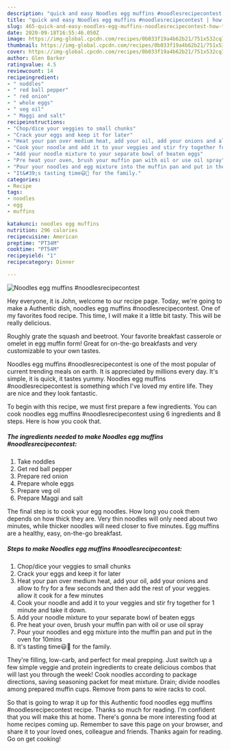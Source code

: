 ```yaml
---
description: "quick and easy Noodles egg muffins #noodlesrecipecontest | how to cook Noodles egg muffins #noodlesrecipecontest"
title: "quick and easy Noodles egg muffins #noodlesrecipecontest | how to cook Noodles egg muffins #noodlesrecipecontest"
slug: 465-quick-and-easy-noodles-egg-muffins-noodlesrecipecontest-how-to-cook-noodles-egg-muffins-noodlesrecipecontest
date: 2020-09-18T16:55:46.050Z
image: https://img-global.cpcdn.com/recipes/0b033f19a4b62b21/751x532cq70/noodles-egg-muffins-noodlesrecipecontest-recipe-main-photo.jpg
thumbnail: https://img-global.cpcdn.com/recipes/0b033f19a4b62b21/751x532cq70/noodles-egg-muffins-noodlesrecipecontest-recipe-main-photo.jpg
cover: https://img-global.cpcdn.com/recipes/0b033f19a4b62b21/751x532cq70/noodles-egg-muffins-noodlesrecipecontest-recipe-main-photo.jpg
author: Glen Barker
ratingvalue: 4.5
reviewcount: 14
recipeingredient:
- " noddles"
- " red ball pepper"
- " red onion"
- " whole eggs"
- " veg oil"
- " Maggi and salt"
recipeinstructions:
- "Chop/dice your veggies to small chunks"
- "Crack your eggs and keep it for later"
- "Heat your pan over medium heat, add your oil, add your onions and allow to fry for a few seconds and then add the rest of your veggies. allow it cook for a few minutes"
- "Cook your noodle and add it to your veggies and stir fry together for 1 minute and take it down."
- "Add your noodle mixture to your separate bowl of beaten eggs"
- "Pre heat your oven, brush your muffin pan with oil or use oil spray"
- "Pour your noodles and egg mixture into the muffin pan and put in the oven for 10mins"
- "It&#39;s tasting time😃🥂 for the family."
categories:
- Recipe
tags:
- noodles
- egg
- muffins

katakunci: noodles egg muffins 
nutrition: 296 calories
recipecuisine: American
preptime: "PT34M"
cooktime: "PT54M"
recipeyield: "1"
recipecategory: Dinner

---
```



![Noodles egg muffins #noodlesrecipecontest](https://img-global.cpcdn.com/recipes/0b033f19a4b62b21/751x532cq70/noodles-egg-muffins-noodlesrecipecontest-recipe-main-photo.jpg)

Hey everyone, it is John, welcome to our recipe page. Today, we're going to make a Authentic dish, noodles egg muffins #noodlesrecipecontest. One of my favorites food recipe. This time, I will make it a little bit tasty. This will be really delicious.

Roughly grate the squash and beetroot. Your favorite breakfast casserole or omelet in egg muffin form! Great for on-the-go breakfasts and very customizable to your own tastes.

Noodles egg muffins #noodlesrecipecontest is one of the most popular of current trending meals on earth. It is appreciated by millions every day. It's simple, it is quick, it tastes yummy. Noodles egg muffins #noodlesrecipecontest is something which I've loved my entire life. They are nice and they look fantastic.


To begin with this recipe, we must first prepare a few ingredients. You can cook noodles egg muffins #noodlesrecipecontest using 6 ingredients and 8 steps. Here is how you cook that.

<!--inarticleads1-->

##### The ingredients needed to make Noodles egg muffins #noodlesrecipecontest:

1. Take  noddles
1. Get  red ball pepper
1. Prepare  red onion
1. Prepare  whole eggs
1. Prepare  veg oil
1. Prepare  Maggi and salt


The final step is to cook your egg noodles. How long you cook them depends on how thick they are. Very thin noodles will only need about two minutes, while thicker noodles will need closer to five minutes. Egg muffins are a healthy, easy, on-the-go breakfast. 

<!--inarticleads2-->

##### Steps to make Noodles egg muffins #noodlesrecipecontest:

1. Chop/dice your veggies to small chunks
1. Crack your eggs and keep it for later
1. Heat your pan over medium heat, add your oil, add your onions and allow to fry for a few seconds and then add the rest of your veggies. allow it cook for a few minutes
1. Cook your noodle and add it to your veggies and stir fry together for 1 minute and take it down.
1. Add your noodle mixture to your separate bowl of beaten eggs
1. Pre heat your oven, brush your muffin pan with oil or use oil spray
1. Pour your noodles and egg mixture into the muffin pan and put in the oven for 10mins
1. It&#39;s tasting time😃🥂 for the family.


They&#39;re filling, low-carb, and perfect for meal prepping. Just switch up a few simple veggie and protein ingredients to create delicious combos that will last you through the week! Cook noodles according to package directions, saving seasoning packet for meat mixture. Drain; divide noodles among prepared muffin cups. Remove from pans to wire racks to cool. 

So that is going to wrap it up for this Authentic food noodles egg muffins #noodlesrecipecontest recipe. Thanks so much for reading. I'm confident that you will make this at home. There's gonna be more interesting food at home recipes coming up. Remember to save this page on your browser, and share it to your loved ones, colleague and friends. Thanks again for reading. Go on get cooking!
